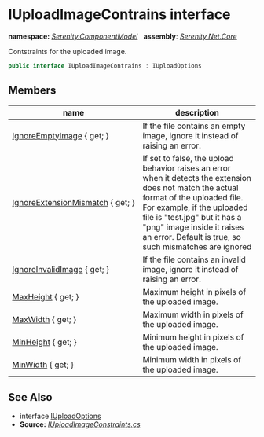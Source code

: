 # IUploadImageContrains interface
**namespace:** *[Serenity.ComponentModel](../README.md#serenity.componentmodel-namespace)*   **assembly**: *[Serenity.Net.Core](../README.md)*

Contstraints for the uploaded image.

```csharp
public interface IUploadImageContrains : IUploadOptions
```

## Members

| name | description |
| --- | --- |
| [IgnoreEmptyImage](IUploadImageContrains/IgnoreEmptyImage.md) { get; } | If the file contains an empty image, ignore it instead of raising an error. |
| [IgnoreExtensionMismatch](IUploadImageContrains/IgnoreExtensionMismatch.md) { get; } | If set to false, the upload behavior raises an error when it detects the extension does not match the actual format of the uploaded file. For example, if the uploaded file is "test.jpg" but it has a "png" image inside it raises an error. Default is true, so such mismatches are ignored |
| [IgnoreInvalidImage](IUploadImageContrains/IgnoreInvalidImage.md) { get; } | If the file contains an invalid image, ignore it instead of raising an error. |
| [MaxHeight](IUploadImageContrains/MaxHeight.md) { get; } | Maximum height in pixels of the uploaded image. |
| [MaxWidth](IUploadImageContrains/MaxWidth.md) { get; } | Maximum width in pixels of the uploaded image. |
| [MinHeight](IUploadImageContrains/MinHeight.md) { get; } | Minimum height in pixels of the uploaded image. |
| [MinWidth](IUploadImageContrains/MinWidth.md) { get; } | Minimum width in pixels of the uploaded image. |

## See Also

* interface [IUploadOptions](IUploadOptions.md)
* **Source:** *[IUploadImageConstraints.cs](https://github.com/serenity-is/Serenity/blob/master/src/Serenity.Net.Core/ComponentModel/Upload/IUploadImageConstraints.cs)*